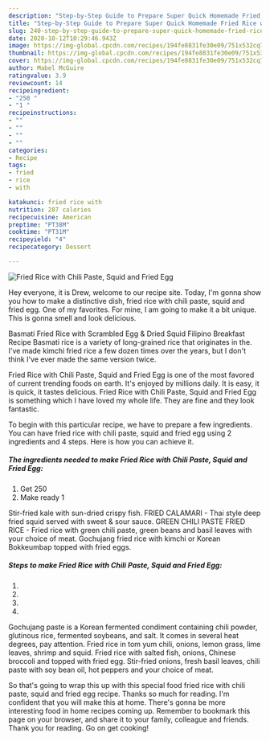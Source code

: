 ```yaml
---
description: "Step-by-Step Guide to Prepare Super Quick Homemade Fried Rice with Chili Paste, Squid and Fried Egg"
title: "Step-by-Step Guide to Prepare Super Quick Homemade Fried Rice with Chili Paste, Squid and Fried Egg"
slug: 240-step-by-step-guide-to-prepare-super-quick-homemade-fried-rice-with-chili-paste-squid-and-fried-egg
date: 2020-10-12T10:29:46.943Z
image: https://img-global.cpcdn.com/recipes/194fe8831fe30e09/751x532cq70/fried-rice-with-chili-paste-squid-and-fried-egg-recipe-main-photo.jpg
thumbnail: https://img-global.cpcdn.com/recipes/194fe8831fe30e09/751x532cq70/fried-rice-with-chili-paste-squid-and-fried-egg-recipe-main-photo.jpg
cover: https://img-global.cpcdn.com/recipes/194fe8831fe30e09/751x532cq70/fried-rice-with-chili-paste-squid-and-fried-egg-recipe-main-photo.jpg
author: Mabel McGuire
ratingvalue: 3.9
reviewcount: 14
recipeingredient:
- "250 "
- "1 "
recipeinstructions:
- ""
- ""
- ""
- ""
categories:
- Recipe
tags:
- fried
- rice
- with

katakunci: fried rice with 
nutrition: 287 calories
recipecuisine: American
preptime: "PT38M"
cooktime: "PT31M"
recipeyield: "4"
recipecategory: Dessert

---
```



![Fried Rice with Chili Paste, Squid and Fried Egg](https://img-global.cpcdn.com/recipes/194fe8831fe30e09/751x532cq70/fried-rice-with-chili-paste-squid-and-fried-egg-recipe-main-photo.jpg)

Hey everyone, it is Drew, welcome to our recipe site. Today, I'm gonna show you how to make a distinctive dish, fried rice with chili paste, squid and fried egg. One of my favorites. For mine, I am going to make it a bit unique. This is gonna smell and look delicious.

Basmati Fried Rice with Scrambled Egg &amp; Dried Squid Filipino Breakfast Recipe Basmati rice is a variety of long-grained rice that originates in the. I&#39;ve made kimchi fried rice a few dozen times over the years, but I don&#39;t think I&#39;ve ever made the same version twice.

Fried Rice with Chili Paste, Squid and Fried Egg is one of the most favored of current trending foods on earth. It's enjoyed by millions daily. It is easy, it is quick, it tastes delicious. Fried Rice with Chili Paste, Squid and Fried Egg is something which I have loved my whole life. They are fine and they look fantastic.


To begin with this particular recipe, we have to prepare a few ingredients. You can have fried rice with chili paste, squid and fried egg using 2 ingredients and 4 steps. Here is how you can achieve it.

<!--inarticleads1-->

##### The ingredients needed to make Fried Rice with Chili Paste, Squid and Fried Egg:

1. Get 250 
1. Make ready 1 


Stir-fried kale with sun-dried crispy fish. FRIED CALAMARI - Thai style deep fried squid served with sweet &amp; sour sauce. GREEN CHILI PASTE FRIED RICE - Fried rice with green chili paste, green beans and basil leaves with your choice of meat. Gochujang fried rice with kimchi or Korean Bokkeumbap topped with fried eggs. 

<!--inarticleads2-->

##### Steps to make Fried Rice with Chili Paste, Squid and Fried Egg:

1. 
1. 
1. 
1. 


Gochujang paste is a Korean fermented condiment containing chili powder, glutinous rice, fermented soybeans, and salt. It comes in several heat degrees, pay attention. Fried rice in tom yum chili, onions, lemon grass, lime leaves, shrimp and squid. Fried rice with salted fish, onions, Chinese broccoli and topped with fried egg. Stir-fried onions, fresh basil leaves, chili paste with soy bean oil, hot peppers and your choice of meat. 

So that's going to wrap this up with this special food fried rice with chili paste, squid and fried egg recipe. Thanks so much for reading. I'm confident that you will make this at home. There's gonna be more interesting food in home recipes coming up. Remember to bookmark this page on your browser, and share it to your family, colleague and friends. Thank you for reading. Go on get cooking!
